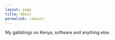 ```yaml
---
layout: page
title: About
permalink: /about/
---
```


My gabblings on Kenya, software and anything else.

